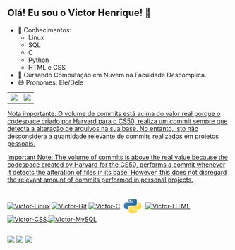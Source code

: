## Olá! Eu sou o Victor Henrique! 👋

- 🌱 Conhecimentos:
  - Linux
  - SQL
  - C
  - Python
  - HTML e CSS
- 📜 Cursando Computação em Nuvem na Faculdade Descomplica.
- 😄 Pronomes: Ele/Dele

<div align="center">
  <a href="https://github.com/victor-henri">
<table align="center">
  <row>
    <td>
     <!-- Card -->
      <img height="180em" src="https://github-readme-victor-henri.vercel.app/api?username=victor-henri&show_icons=true&theme=vue-dark&include_all_commits=true&exclude_repo=github-readme,github-readme-stats&count_private=true">
    </td>
    <td>
      <img height="180em" src="https://github-readme-victor-henri.vercel.app/api/top-langs/?username=victor-henri&layout=compact&theme=vue-dark&exclude_repo=github-readme,github-readme-stats">
    </td>
  </row>
</table> 
</div>
  
Nota importante: O volume de commits está acima do valor real porque o codespace criado por Harvard para o CS50, realiza um commit sempre que detecta a alteração de arquivos na sua base. No entanto, isto não desconsidera a quantidade relevante de commits realizados em projetos pessoais.
  
Important Note: The volume of commits is above the real value because the codespace created by Harvard for the CS50, performs a commit whenever it detects the alteration of files in its base. However, this does not disregard the relevant amount of commits performed in personal projects.
  
<div style="display: inline_block"><br>
  <img align="center" alt="Victor-Linux" height="40" width="50" src="https://cdn.jsdelivr.net/gh/devicons/devicon/icons/linux/linux-original.svg">
  <img align="center" alt="Victor-Git" height="40" width="50" src="https://cdn.jsdelivr.net/gh/devicons/devicon/icons/git/git-original.svg">
  <img align="center" alt="Victor-C" height="40" width="50" src="https://cdn.jsdelivr.net/gh/devicons/devicon/icons/c/c-original.svg">
  <img align="center" alt="Victor-Python" height="40" width="50" src="https://raw.githubusercontent.com/devicons/devicon/master/icons/python/python-original.svg">
  <img align="center" alt="Victor-HTML" height="40" width="50" src="https://cdn.jsdelivr.net/gh/devicons/devicon/icons/html5/html5-plain-wordmark.svg">
  <img align="center" alt="Victor-CSS" height="40" width="50" src="https://cdn.jsdelivr.net/gh/devicons/devicon/icons/css3/css3-plain-wordmark.svg">
  <img align="center" alt="Victor-MySQL" height="40" width="50" src="https://cdn.jsdelivr.net/gh/devicons/devicon/icons/mysql/mysql-plain.svg">
  

</div>
  
##
 
<div> 

  <a href="https://instagram.com/victor.henrique.s" target="_blank"><img src="https://img.shields.io/badge/-Instagram-%23E4405F?style=for-the-badge&logo=instagram&logoColor=white" target="_blank"></a>
  <a href = "mailto:victorhenri.profess@gmail.com"><img src="https://img.shields.io/badge/-Gmail-%23333?style=for-the-badge&logo=gmail&logoColor=white" target="_blank"></a>
  <a href="https://linkedin.com/in/victorhenriqs" target="_blank"><img src="https://img.shields.io/badge/-LinkedIn-%230077B5?style=for-the-badge&logo=linkedin&logoColor=white" target="_blank"></a> 
 
</div>
